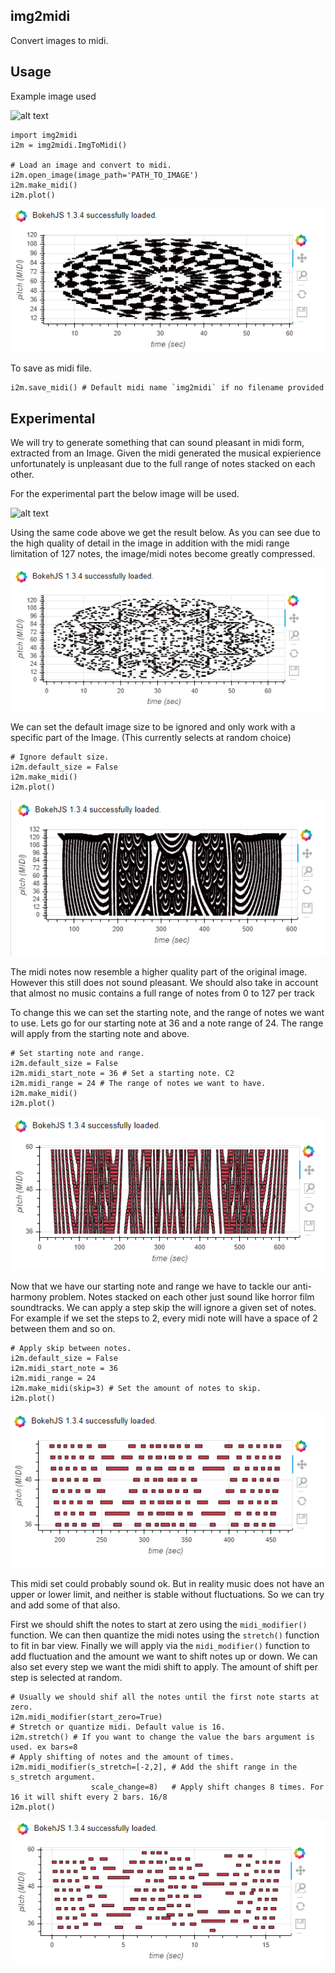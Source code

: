 ## img2midi

Convert images to midi.

## Usage

Example image used

![alt text](https://st2.depositphotos.com/6306540/9999/v/950/depositphotos_99992684-stock-illustration-monochrome-elegant-pattern-black-and.jpg)
	
	import img2midi
	i2m = img2midi.ImgToMidi()
	
	# Load an image and convert to midi.
	i2m.open_image(image_path='PATH_TO_IMAGE')
	i2m.make_midi()
	i2m.plot()

![Image 1](./pics/imd2midi1.PNG)

To save as midi file.

	i2m.save_midi() # Default midi name `img2midi` if no filename provided
	
	
## Experimental 

We will try to generate something that can sound pleasant in midi form, extracted from an Image.
Given the midi generated the musical expierience unfortunately is unpleasant due to the full range of notes stacked on each other.

For the experimental part the below image will be used.

![alt text](https://previews.123rf.com/images/snezh/snezh1506/snezh150600608/41542855-vector-mandala-round-ornament-in-ethnic-style-hand-draw.jpg)

Using the same code above we get the result below. As you can see due to the high quality of detail in the image in addition with the midi range limitation of 127 notes, the image/midi notes become greatly compressed.

![Image 2](./pics/img2midi2.PNG)

We can set the default image size to be ignored and only work with a specific part of the Image. (This currently selects at random choice)

	# Ignore default size.
	i2m.default_size = False
	i2m.make_midi()
	i2m.plot()
	
![Image 2](./pics/img2midi2_x1.PNG)

The midi notes now resemble a higher quality part of the original image. However this still does not sound pleasant. We should also take in account that almost no music contains a full range of notes from 0 to 127 per track

To change this we can set the starting note, and the range of notes we want to use. Lets go for our starting note at 36 and a note range of 24. The range will apply from the starting note and above.

	# Set starting note and range.
	i2m.default_size = False
	i2m.midi_start_note = 36 # Set a starting note. C2
	i2m.midi_range = 24 # The range of notes we want to have.
	i2m.make_midi()
	i2m.plot()
	
![Image 3](./pics/img2midi2_x2.PNG)

Now that we have our starting note and range we have to tackle our anti-harmony problem. Notes stacked on each other just sound like horror film soundtracks. We can apply a step skip the will ignore a given set of notes.
For example if we set the steps to 2, every midi note will have a space of 2 between them and so on.
	
	# Apply skip between notes.
	i2m.default_size = False
	i2m.midi_start_note = 36
	i2m.midi_range = 24
	i2m.make_midi(skip=3) # Set the amount of notes to skip.
	i2m.plot()
	
![Image 4](./pics/img2midi2_x3.PNG)

This midi set could probably sound ok. But in reality music does not have an upper or lower limit, and neither is stable without fluctuations.
So we can try and add some of that also.

First we should shift the notes to start at zero using the `midi_modifier()` function. We can then quantize the midi notes using the `stretch()` function to fit in bar view. Finally we will apply via the `midi_modifier()` function to add fluctuation and the amount we want to shift notes up or down.
We can also set every step we want the midi shift to apply. The amount of shift per step is selected at random.
	
	# Usually we should shif all the notes until the first note starts at zero.
	i2m.midi_modifier(start_zero=True)
	# Stretch or quantize midi. Default value is 16.
	i2m.stretch() # If you want to change the value the bars argument is used. ex bars=8
	# Apply shifting of notes and the amount of times.
	i2m.midi_modifier(s_stretch=[-2,2], # Add the shift range in the s_stretch argument.
					  scale_change=8)   # Apply shift changes 8 times. For 16 it will shift every 2 bars. 16/8
	i2m.plot()
	
![Image 4](./pics/img2midi2_x4.PNG)